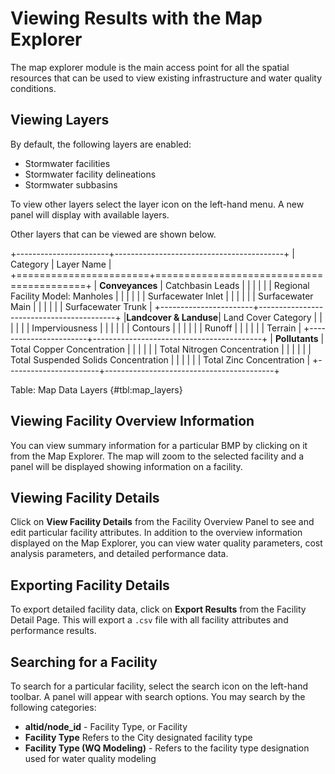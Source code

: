 # Viewing Results with the Map Explorer
The map explorer module is the main access point for all the spatial resources that can be used to view existing infrastructure and water quality conditions.

## Viewing Layers

By default, the following layers are enabled:

* Stormwater facilities
* Stormwater facility delineations
* Stormwater subbasins

To view other layers select the layer icon on the left-hand menu. A new panel will display with available layers.

Other layers that can be viewed are shown below. 


+-----------------------+------------------------------------------+
| Category              | Layer Name                               |
+=======================+==========================================+
| **Conveyances**       | Catchbasin Leads                         |
|                       |                                          |
|                       | Regional Facility Model: Manholes        |
|                       |                                          |
|                       | Surfacewater Inlet                       |
|                       |                                          |
|                       | Surfacewater Main                        |
|                       |                                          |
|                       | Surfacewater Trunk                       |
+-----------------------+------------------------------------------+
|**Landcover & Landuse**| Land Cover Category                      |
|                       |                                          |
|                       | Imperviousness                           |
|                       |                                          |
|                       | Contours                                 |
|                       |                                          |
|                       | Runoff                                   |
|                       |                                          |
|                       | Terrain                                  |
+-----------------------+------------------------------------------+
| **Pollutants**        | Total Copper Concentration               |
|                       |                                          |
|                       | Total Nitrogen Concentration             |
|                       |                                          |
|                       | Total Suspended Solids Concentration     |
|                       |                                          |
|                       | Total Zinc Concentration                 |
+-----------------------+------------------------------------------+

Table: Map Data Layers {#tbl:map_layers}

## Viewing Facility Overview Information
You can view summary information for a particular BMP by clicking on it from the Map Explorer. The map will zoom to the selected facility and a panel will be displayed showing information on a facility. 

## Viewing Facility Details

Click on **View Facility Details** from the Facility Overview Panel to see and edit particular facility attributes. In addition to the overview information displayed on the Map Explorer, you can view water quality parameters, cost analysis parameters, and detailed performance data.

## Exporting Facility Details

To export detailed facility data, click on **Export Results** from the Facility Detail Page. This will export a `.csv` file with all facility attributes and performance results.


## Searching for a Facility

To search for a particular facility, select the search icon on the left-hand toolbar. A panel will appear with search options. You may search by the following categories:

* **altid/node_id** - Facility Type, or Facility
* **Facility Type**  Refers to the City designated facility type
* **Facility Type (WQ Modeling)** - Refers to the facility type designation used for water quality modeling


